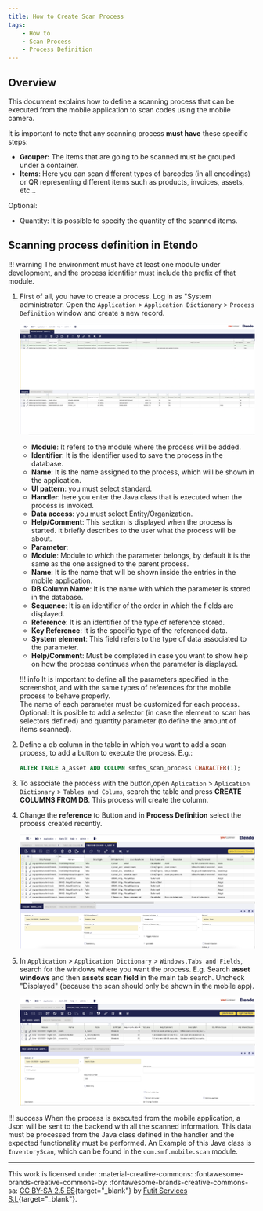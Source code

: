 ```yaml
---
title: How to Create Scan Process
tags:
    - How to
    - Scan Process
    - Process Definition
---
```


## Overview

This document explains how to define a scanning process that can be executed from the mobile application to scan codes using the mobile camera.

It is important to note that any scanning process **must have** these specific steps:

- **Grouper:** The items that are going to be scanned must be grouped under a container.
- **Items**: Here you can scan different types of barcodes (in all encodings) or QR representing different items such as products, invoices, assets, etc...

Optional:

- Quantity: It is possible to specify the quantity of the scanned items.

## Scanning process definition in Etendo

!!! warning
    The environment must have at least one module under development, and the process identifier must include the prefix of that module.

1. First of all, you have to create a process. Log in as "System administrator. Open the `Application` > `Application Dictionary` > `Process Definition` window and create a new record.

    ![scanprocessdefinition.png](../../../assets/legacy/technicaldocumentation/platform/scanprocessdefinition.png)

    - **Module**: It refers to the module where the process will be added.
    - **Identifier**: It is the identifier used to save the process in the database.
    - **Name**: It is the name assigned to the process, which will be shown in the application.
    - **UI pattern**: you must select standard.
    - **Handler**: here you enter the Java class that is executed when the process is invoked.
    - **Data access**: you must select Entity/Organization.
    - **Help/Comment**: This section is displayed when the process is started. It briefly describes to the user what the process will be about.
    - **Parameter**:
    - **Module**: Module to which the parameter belongs, by default it is the same as the one assigned to the parent process.
    - **Name**: It is the name that will be shown inside the entries in the mobile application.
    - **DB Column Name**: It is the name with which the parameter is stored in the database.
    - **Sequence**: It is an identifier of the order in which the fields are displayed.
    - **Reference**: It is an identifier of the type of reference stored.
    - **Key Reference**: It is the specific type of the referenced data.
    - **System element**: This field refers to the type of data associated to the parameter.
    - **Help/Comment**: Must be completed in case you want to show help on how the process continues when the parameter is displayed.


    !!! info
        It is important to define all the parameters specified in the screenshot, and with the same types of references for the mobile process to behave properly.  
        The name of each parameter must be customized for each process.
        Optional: It is posible to add a selector (in case the element to scan has selectors defined) and quantity parameter (to define the amount of items scanned).

2. Define a db column in the table in which you want to add a scan process, to add a button to execute the process. E.g.: 

    ```sql
    ALTER TABLE a_asset ADD COLUMN smfms_scan_process CHARACTER(1);
    ```

3. To associate the process with the button,open `Aplication` > `Aplication Dictionary` > `Tables and Colums`, search the table and press **CREATE COLUMNS FROM DB**. This process will create the column.

4. Change the **reference** to Button and in **Process Definition** select the process created recently.

    ![scanprocess2](../../../assets/developer-guide/etendo-classic/how-to-guides/scanprocess2.png)

5. In `Application` > `Application Dictionary` > `Windows,Tabs and Fields`, search for the windows where you want the process.
   E.g. Search **asset windows** and then **assets scan field** in the main tab search. Uncheck "Displayed" (because the scan should only be shown in the mobile app).

    ![sacnprocess1](../../../assets/developer-guide/etendo-classic/how-to-guides/scanprocess1.png)


!!! success
    When the process is executed from the mobile application, a Json will be sent to the backend with all the scanned information. This data must be processed from the Java class defined in the handler and the expected functionality must be performed.
    An Example of this Java class is `InventoryScan`, which can be found in the `com.smf.mobile.scan` module.

---
This work is licensed under :material-creative-commons: :fontawesome-brands-creative-commons-by: :fontawesome-brands-creative-commons-sa: [ CC BY-SA 2.5 ES](https://creativecommons.org/licenses/by-sa/2.5/es/){target="_blank"} by [Futit Services S.L](https://etendo.software){target="_blank"}.
